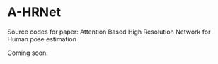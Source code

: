 # A-HRNet
Source codes for paper: Attention Based High Resolution Network for Human pose estimation

Coming soon.
